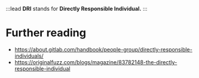 :::lead
**DRI** stands for **Directly Responsible Individual.**
:::

# Further reading

- <https://about.gitlab.com/handbook/people-group/directly-responsible-individuals/>
- <https://originalfuzz.com/blogs/magazine/83782148-the-directly-responsible-individual>